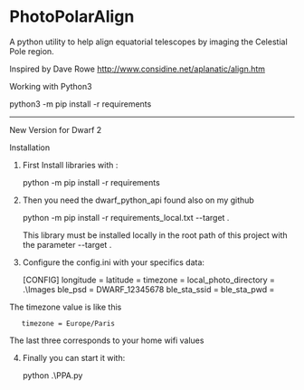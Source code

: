 # PhotoPolarAlign
A python utility to help align equatorial telescopes by imaging the Celestial Pole region.

Inspired by Dave Rowe http://www.considine.net/aplanatic/align.htm

Working with Python3

python3 -m pip install -r requirements

-----------------------------------------
New Version for Dwarf 2

Installation

 1. First Install libraries with : 
  
      python -m pip install -r requirements

 2. Then you need the dwarf_python_api found also on my github

      python -m pip install -r requirements_local.txt --target .

    This library must be installed locally in the root path of this project with the parameter --target .

 3. Configure the config.ini with your specifics data:

      [CONFIG]
      longitude = 
      latitude = 
      timezone = 
      local_photo_directory = .\Images
      ble_psd = DWARF_12345678
      ble_sta_ssid = 
      ble_sta_pwd = 

   The timezone value is like this

       timezone = Europe/Paris

   The last three corresponds to your home wifi values

 4. Finally you can start it with:

      python .\PPA.py
